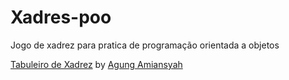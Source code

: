 # Xadres-poo
Jogo de xadrez para pratica de programação orientada a objetos 

<a href="https://iconscout.com/3d-illustrations/tabuleiro-de-xadrez" class="text-underline font-size-sm" target="_blank">Tabuleiro de Xadrez</a> by <a href="https://iconscout.com/pt/contributors/aamiansyah/:assets" class="text-underline font-size-sm" target="_blank">Agung Amiansyah</a>
